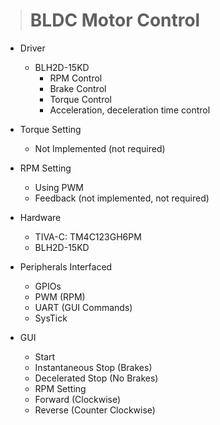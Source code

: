 >#  BLDC Motor Control

* Driver
  * BLH2D-15KD
    * RPM Control
    * Brake Control
    * Torque Control
    * Acceleration, deceleration time control

* Torque Setting
    - Not Implemented (not required)

* RPM Setting
    - Using PWM
    - Feedback (not implemented, not required)

* Hardware
  * TIVA-C: TM4C123GH6PM
  * BLH2D-15KD


* Peripherals Interfaced
  * GPIOs
  * PWM (RPM)
  * UART (GUI Commands)
  * SysTick

* GUI
  * Start
  * Instantaneous Stop (Brakes)
  * Decelerated Stop (No Brakes)
  * RPM Setting
  * Forward (Clockwise)
  * Reverse (Counter Clockwise)  
